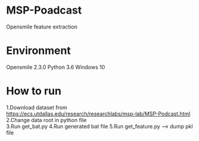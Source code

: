 # MSP-Poadcast
Opensmile feature extraction


# Environment
Opensmile 2.3.0
Python 3.6
Windows 10


# How to run
1.Download dataset from https://ecs.utdallas.edu/research/researchlabs/msp-lab/MSP-Podcast.html
2.Change data root in python file  
3.Run get_bat.py
4.Run generated bat file
5.Run get_feature.py --> dump pkl file
